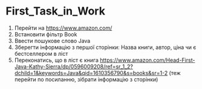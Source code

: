 # First_Task_in_Work

1. Перейти на  https://www.amazon.com/ 
2. Встановити фільтр Book
3. Ввести пошукове слово Java
4. Зберегти інформацію з першої сторінки: Назва книги, автор, ціна чи є бестселлером в ліст
5. Переконатись, що в ліст є книга  https://www.amazon.com/Head-First-Java-Kathy-Sierra/dp/0596009208/ref=sr_1_2?dchild=1&keywords=Java&qid=1610356790&s=books&sr=1-2 (теж перейти по посиланню, зібрати інформацію з сторінки)
